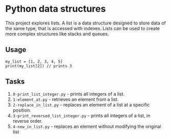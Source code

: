 # Python data structures
This project explores lists. A list is a data structure designed to store data of the same type, that is accessed with indexes. Lists can be used to create more complex structures like stacks and queues.

## Usage
```
my_list = [1, 2, 3, 4, 5]
print(my_list[2]) // prints 3
```

## Tasks
1. `0-print_list_integer.py` - prints all integers of a list.
2. `1-element_at.py` - retrieves an element from a list.
3. `2-replace_in_list.py` - replaces an element of a list at a specific position.
4. `3-print_reversed_list_integer.py` - prints all integers of a list, in reverse order.
5. `4-new_in_list.py` - replaces an element without modifying the original list
